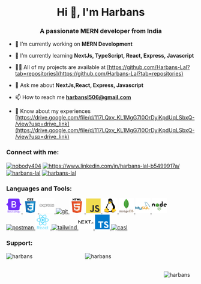 <h1 align="center">Hi 👋, I'm Harbans</h1>
<h3 align="center">A passionate MERN developer from India</h3>

- 🔭 I’m currently working on **MERN Development**

- 🌱 I’m currently learning **NextJs, TypeScript, React, Express, Javascript**

- 👨‍💻 All of my projects are available at [https://github.com/Harbans-Lal?tab=repositories](https://github.com/Harbans-Lal?tab=repositories)

- 💬 Ask me about **NextJs,React, Express, Javascript**

- 📫 How to reach me **harbansl506@gmail.com**

- 📄 Know about my experiences [https://drive.google.com/file/d/117LQxv_KL1MgG7I0OrDyiKpdUqLSbxQ-/view?usp=drive_link](https://drive.google.com/file/d/117LQxv_KL1MgG7I0OrDyiKpdUqLSbxQ-/view?usp=drive_link)

<h3 align="left">Connect with me:</h3>
<p align="left">
<a href="https://dev.to/nobody404" target="blank"><img align="center" src="https://raw.githubusercontent.com/rahuldkjain/github-profile-readme-generator/master/src/images/icons/Social/devto.svg" alt="nobody404" height="30" width="40" /></a>
<a href="https://linkedin.com/in/https://www.linkedin.com/in/harbans-lal-b5499917a/" target="blank"><img align="center" src="https://raw.githubusercontent.com/rahuldkjain/github-profile-readme-generator/master/src/images/icons/Social/linked-in-alt.svg" alt="https://www.linkedin.com/in/harbans-lal-b5499917a/" height="30" width="40" /></a>
<a href="https://codesandbox.com/harbans-lal" target="blank"><img align="center" src="https://raw.githubusercontent.com/rahuldkjain/github-profile-readme-generator/master/src/images/icons/Social/codesandbox.svg" alt="harbans-lal" height="30" width="40" /></a>
  <a href="https://chat.whatsapp.com/Jn7ESzJYIRFDZeT5QwL35S" target="blank"> <img align="center" src="https://static.vecteezy.com/system/resources/previews/023/986/631/non_2x/whatsapp-logo-whatsapp-logo-transparent-whatsapp-icon-transparent-free-free-png.png" alt="harbans-lal" height="30" width="40" /> </a>
</p>

<h3 align="left">Languages and Tools:</h3>
<p align="left"> 
  <a href="https://getbootstrap.com" target="_blank" rel="noreferrer"> 
    <img src="https://raw.githubusercontent.com/devicons/devicon/master/icons/bootstrap/bootstrap-plain-wordmark.svg" alt="bootstrap" width="40" height="40"/> 
  </a> 
  <a href="https://www.w3schools.com/css/" target="_blank" rel="noreferrer"> 
    <img src="https://raw.githubusercontent.com/devicons/devicon/master/icons/css3/css3-original-wordmark.svg" alt="css3" width="40" height="40"/> 
  </a> 
  <a href="https://expressjs.com" target="_blank" rel="noreferrer"> 
    <img src="https://raw.githubusercontent.com/devicons/devicon/master/icons/express/express-original-wordmark.svg" alt="express" width="40" height="40"/> 
  </a> 
  <a href="https://git-scm.com/" target="_blank" rel="noreferrer"> 
    <img src="https://www.vectorlogo.zone/logos/git-scm/git-scm-icon.svg" alt="git" width="40" height="40"/> 
  </a> 
  <a href="https://www.w3.org/html/" target="_blank" rel="noreferrer"> 
    <img src="https://raw.githubusercontent.com/devicons/devicon/master/icons/html5/html5-original-wordmark.svg" alt="html5" width="40" height="40"/> 
  </a> 
  <a href="https://developer.mozilla.org/en-US/docs/Web/JavaScript" target="_blank" rel="noreferrer"> 
    <img src="https://raw.githubusercontent.com/devicons/devicon/master/icons/javascript/javascript-original.svg" alt="javascript" width="40" height="40"/> 
  </a> 
  <a href="https://www.linux.org/" target="_blank" rel="noreferrer"> 
    <img src="https://raw.githubusercontent.com/devicons/devicon/master/icons/linux/linux-original.svg" alt="linux" width="40" height="40"/> 
  </a> 
  <a href="https://www.mongodb.com/" target="_blank" rel="noreferrer"> 
    <img src="https://raw.githubusercontent.com/devicons/devicon/master/icons/mongodb/mongodb-original-wordmark.svg" alt="mongodb" width="40" height="40"/> 
  </a> 
  <a href="https://www.mysql.com/" target="_blank" rel="noreferrer"> 
    <img src="https://raw.githubusercontent.com/devicons/devicon/master/icons/mysql/mysql-original-wordmark.svg" alt="mysql" width="40" height="40"/> 
  </a> 
  <a href="https://nodejs.org" target="_blank" rel="noreferrer"> 
    <img src="https://raw.githubusercontent.com/devicons/devicon/master/icons/nodejs/nodejs-original-wordmark.svg" alt="nodejs" width="40" height="40"/> 
  </a> 
  <a href="https://postman.com" target="_blank" rel="noreferrer"> 
    <img src="https://www.vectorlogo.zone/logos/getpostman/getpostman-icon.svg" alt="postman" width="40" height="40"/> 
  </a> 
  <a href="https://reactjs.org/" target="_blank" rel="noreferrer"> 
    <img src="https://raw.githubusercontent.com/devicons/devicon/master/icons/react/react-original-wordmark.svg" alt="react" width="40" height="40"/> 
  </a> 
  <a href="https://tailwindcss.com/" target="_blank" rel="noreferrer"> 
    <img src="https://www.vectorlogo.zone/logos/tailwindcss/tailwindcss-icon.svg" alt="tailwind" width="40" height="40"/> 
  </a>
  <a href="https://nextjs.org/" target="_blank" rel="noreferrer">
    <img src="https://raw.githubusercontent.com/devicons/devicon/master/icons/nextjs/nextjs-original-wordmark.svg" alt="nextjs" width="40" height="40"/>
  </a>
  <a href="https://www.typescriptlang.org/" target="_blank" rel="noreferrer">
    <img src="https://raw.githubusercontent.com/devicons/devicon/master/icons/typescript/typescript-original.svg" alt="typescript" width="40" height="40"/>
  </a>
  <a href="https://casl.js.org/" target="_blank" rel="noreferrer">
    <img src="https://casl.js.org/v6/51b9cc103e05f66c.png" alt="casl" width="40" height="40"/>
  </a>
</p>


<h3 align="left">Support:</h3>
<p><a href="https://www.buymeacoffee.com/harbans"> <img align="left" src="https://cdn.buymeacoffee.com/buttons/v2/default-yellow.png" height="50" width="210" alt="harbans" /></a><a href="https://ko-fi.com/harbans"> <img align="left" src="https://cdn.ko-fi.com/cdn/kofi3.png?v=3" height="50" width="210" alt="harbans" /></a></p><br><br>

<p><img align="center" src="https://github-readme-stats.vercel.app/api/top-langs?username=harbans&show_icons=true&locale=en&layout=compact" alt="harbans" /></p>
